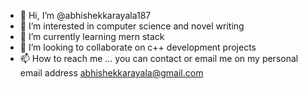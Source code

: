 - 👋 Hi, I’m @abhishekkarayala187
- 👀 I’m interested in computer science and novel writing
- 🌱 I’m currently learning mern stack
- 💞️ I’m looking to collaborate on c++ development projects
- 📫 How to reach me ...
  you can contact or email me on my personal email address
    abhishekkarayala@gmail.com

<!---
abhishekkarayala187/abhishekkarayala187 is a ✨ special ✨ repository because its `README.md` (this file) appears on your GitHub profile.
You can click the Preview link to take a look at your changes.
--->
